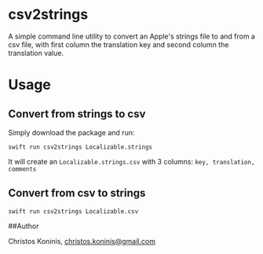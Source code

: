 # csv2strings

A simple command line utility to convert an Apple's strings file to and from a csv file, with first column the translation key and second column the translation value.

# Usage

## Convert from strings to csv
Simply download the package and run:

```swift run csv2strings Localizable.strings```

It will create an `Localizable.strings.csv` with 3 columns:
`key, translation, comments`

## Convert from csv to strings
```swift run csv2strings Localizable.csv```

##Author

Christos Koninis, christos.koninis@gmail.com
